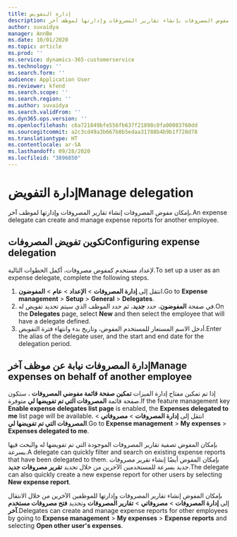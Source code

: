 ```yaml
---
title: إدارة التفويض
description: يقدم هذا الموضوع معلومات حول كيفية قيام مفوض المصروفات بإنشاء تقارير المصروفات وإدارتها لموظف آخر.
author: suvaidya
manager: AnnBe
ms.date: 10/01/2020
ms.topic: article
ms.prod: ''
ms.service: dynamics-365-customerservice
ms.technology: ''
ms.search.form: ''
audience: Application User
ms.reviewer: kfend
ms.search.scope: ''
ms.search.region: ''
ms.author: suvaidya
ms.search.validFrom: ''
ms.dyn365.ops.version: ''
ms.openlocfilehash: c6a721849bfe556fb637f21898c0fa00083760dd
ms.sourcegitcommit: a2c3cd49a3b667b8b5edaa31788b4b9b1f728d78
ms.translationtype: HT
ms.contentlocale: ar-SA
ms.lasthandoff: 09/28/2020
ms.locfileid: "3896850"
---
```

# <a name="manage-delegation"></a><span data-ttu-id="04b6a-103">إدارة التفويض</span><span class="sxs-lookup"><span data-stu-id="04b6a-103">Manage delegation</span></span>
<span data-ttu-id="04b6a-104">بإمكان مفوض المصروفات إنشاء تقارير المصروفات وإدارتها لموظف آخر.</span><span class="sxs-lookup"><span data-stu-id="04b6a-104">An expense delegate can create and manage expense reports for another employee.</span></span>

## <a name="configuring-expense-delegation"></a><span data-ttu-id="04b6a-105">تكوين تفويض المصروفات</span><span class="sxs-lookup"><span data-stu-id="04b6a-105">Configuring expense delegation</span></span>

<span data-ttu-id="04b6a-106">لإعداد مستخدم كمفوض مصروفات، أكمل الخطوات التالية.</span><span class="sxs-lookup"><span data-stu-id="04b6a-106">To set up a user as an expense delegate, complete the following steps.</span></span> 
1. <span data-ttu-id="04b6a-107">انتقل إلى **إدارة المصروفات** > **الإعداد** > **عام** > **المفوضون**.</span><span class="sxs-lookup"><span data-stu-id="04b6a-107">Go to **Expense management** > **Setup** > **General** > **Delegates**.</span></span> 
2. <span data-ttu-id="04b6a-108">في صفحة **المفوضون**، حدد **جديد**، ثم حدد الموظف الذي سيتم تحديد تفويض له.</span><span class="sxs-lookup"><span data-stu-id="04b6a-108">On the **Delegates** page, select **New** and then select the employee that will have a delegate defined.</span></span> 
3. <span data-ttu-id="04b6a-109">أدخل الاسم المستعار للمستخدم المفوض، وتاريخ بدء وانتهاء فترة التفويض.</span><span class="sxs-lookup"><span data-stu-id="04b6a-109">Enter the alias of the delegate user, and the start and end date for the delegation period.</span></span>

## <a name="manage-expenses-on-behalf-of-another-employee"></a><span data-ttu-id="04b6a-110">إدارة المصروفات نيابة عن موظف آخر</span><span class="sxs-lookup"><span data-stu-id="04b6a-110">Manage expenses on behalf of another employee</span></span>

<span data-ttu-id="04b6a-111">إذا تم تمكين مفتاح إدارة الميزات **تمكين صفحة قائمة مفوضي المصروفات** ، ستكون صفحة قائمة **المصروفات التي تم تفويضها لي** متوفرة.</span><span class="sxs-lookup"><span data-stu-id="04b6a-111">If the feature management key **Enable expense delegates list page** is enabled, the **Expenses delegated to me** list page will be available.</span></span> <span data-ttu-id="04b6a-112">انتقل إلى **إدارة المصروفات** > **مصروفاتي** > **المصروفات التي تم تفويضها لي**.</span><span class="sxs-lookup"><span data-stu-id="04b6a-112">Go to **Expense management** > **My expenses** > **Expenses delegated to me**.</span></span>

<span data-ttu-id="04b6a-113">بإمكان المفوض تصفية تقارير المصروفات الموجودة التي تم تفويضها له والبحث فيها بسرعة.</span><span class="sxs-lookup"><span data-stu-id="04b6a-113">A delegate can quickly filter and search on existing expense reports that have been delegated to them.</span></span> <span data-ttu-id="04b6a-114">بإمكان المفوض أيضًا إنشاء تقرير مصروفات جديد بسرعة للمستخدمين الآخرين من خلال تحديد **تقرير مصروفات جديد**.</span><span class="sxs-lookup"><span data-stu-id="04b6a-114">The delegate can also quickly create a new expense report for other users by selecting **New expense report**.</span></span>

<span data-ttu-id="04b6a-115">بإمكان المفوض إنشاء تقارير المصروفات وإدارتها للموظفين الآخرين من خلال الانتقال إلى **إدارة المصروفات** > **مصروفاتي** > **تقارير المصروفات** وتحديد **فتح مصروفات مستخدم آخر**.</span><span class="sxs-lookup"><span data-stu-id="04b6a-115">Delegates can create and manage expense reports for other employees by going to **Expense management** > **My expenses** > **Expense reports** and selecting **Open other user's expenses**.</span></span>
